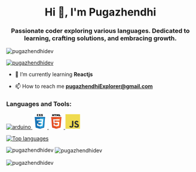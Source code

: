 <h1 align="center">Hi 👋, I'm Pugazhendhi</h1>
<h3 align="center">Passionate coder exploring various languages. Dedicated to learning, crafting solutions, and embracing growth.</h3>

<p align="left"> <img src="https://komarev.com/ghpvc/?username=pugazhendhidev&label=Profile%20views&color=0e75b6&style=flat" alt="pugazhendhidev" /> </p>

<p align="left"> <a href="https://github.com/ryo-ma/github-profile-trophy"><img src="https://github-profile-trophy.vercel.app/?username=pugazhendhidev" alt="pugazhendhidev" /></a> </p>

- 🌱 I’m currently learning **Reactjs**

- 📫 How to reach me **pugazhendhiExplorer@gmail.com**

<h3 align="left">Languages and Tools:</h3>
<p align="left"> <a href="https://www.arduino.cc/" target="_blank" rel="noreferrer"> <img src="https://cdn.worldvectorlogo.com/logos/arduino-1.svg" alt="arduino" width="40" height="40"/> </a> <a href="https://www.w3schools.com/css/" target="_blank" rel="noreferrer"> <img src="https://raw.githubusercontent.com/devicons/devicon/master/icons/css3/css3-original-wordmark.svg" alt="css3" width="40" height="40"/> </a> <a href="https://www.w3.org/html/" target="_blank" rel="noreferrer"> <img src="https://raw.githubusercontent.com/devicons/devicon/master/icons/html5/html5-original-wordmark.svg" alt="html5" width="40" height="40"/> </a> <a href="https://developer.mozilla.org/en-US/docs/Web/JavaScript" target="_blank" rel="noreferrer"> <img src="https://raw.githubusercontent.com/devicons/devicon/master/icons/javascript/javascript-original.svg" alt="javascript" width="40" height="40"/> </a> </p>

 [![Top languages](https://github-readme-mwendwa.vercel.app/api/top-langs/?username=pugazhendhidev&layout=compact&count_private=true&theme=blue-green&title_color=00b3ff)](#)

<p><img align="left" src="https://github-readme-stats.vercel.app/api/top-langs?username=pugazhendhidev&show_icons=true&locale=en&layout=compact&theme=blue-green&title-color=00b3ff" alt="pugazhendhidev" /></p>

<p>&nbsp;<img align="center" src="https://github-readme-stats.vercel.app/api?username=pugazhendhidev&show_icons=true&locale=en" alt="pugazhendhidev" /></p>

<p><img align="center" src="https://github-readme-streak-stats.herokuapp.com/?user=pugazhendhidev&" alt="pugazhendhidev" /></p>
